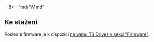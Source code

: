 --8<-- "md/FW.md"

## Ke stažení
Poslední firmware je k dispozici [na webu TG Drives v sekci "Firmware"](https://www.tgdrives.cz/cs/products/servodrives/687#firmwaresection).